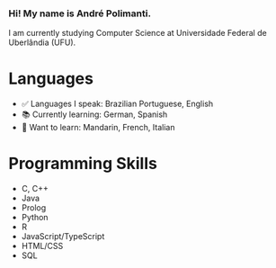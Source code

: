 ### Hi! My name is André Polimanti.

I am currently studying Computer Science at Universidade Federal de Uberlândia (UFU). 

# Languages
- ✅ Languages I speak: Brazilian Portuguese, English  
- 📚 Currently learning: German, Spanish  
- 🎯 Want to learn: Mandarin, French, Italian

# Programming Skills
- C, C++
- Java
- Prolog
- Python
- R
- JavaScript/TypeScript
- HTML/CSS
- SQL
